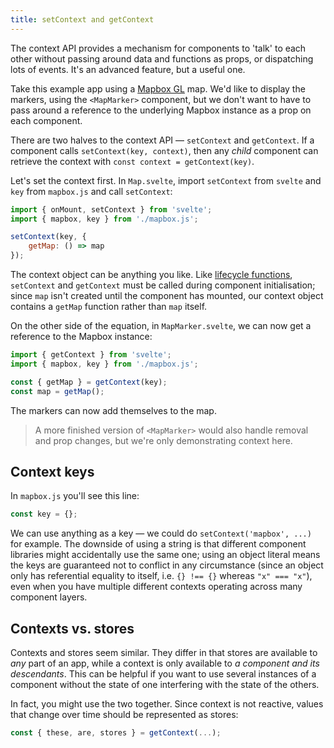 ```yaml
---
title: setContext and getContext
---
```


The context API provides a mechanism for components to 'talk' to each other without passing around data and functions as props, or dispatching lots of events. It's an advanced feature, but a useful one.

Take this example app using a [Mapbox GL](https://docs.mapbox.com/mapbox-gl-js/overview/) map. We'd like to display the markers, using the `<MapMarker>` component, but we don't want to have to pass around a reference to the underlying Mapbox instance as a prop on each component.

There are two halves to the context API — `setContext` and `getContext`. If a component calls `setContext(key, context)`, then any *child* component can retrieve the context with `const context = getContext(key)`.

Let's set the context first. In `Map.svelte`, import `setContext` from `svelte` and `key` from `mapbox.js` and call `setContext`:

```js
import { onMount, setContext } from 'svelte';
import { mapbox, key } from './mapbox.js';

setContext(key, {
	getMap: () => map
});
```

The context object can be anything you like. Like [lifecycle functions](tutorial/onmount), `setContext` and `getContext` must be called during component initialisation; since `map` isn't created until the component has mounted, our context object contains a `getMap` function rather than `map` itself.

On the other side of the equation, in `MapMarker.svelte`, we can now get a reference to the Mapbox instance:

```js
import { getContext } from 'svelte';
import { mapbox, key } from './mapbox.js';

const { getMap } = getContext(key);
const map = getMap();
```

The markers can now add themselves to the map.

> A more finished version of `<MapMarker>` would also handle removal and prop changes, but we're only demonstrating context here.

## Context keys

In `mapbox.js` you'll see this line:

```js
const key = {};
```

We can use anything as a key — we could do `setContext('mapbox', ...)` for example. The downside of using a string is that different component libraries might accidentally use the same one; using an object literal means the keys are guaranteed not to conflict in any circumstance (since an object only has referential equality to itself, i.e. `{} !== {}` whereas `"x" === "x"`), even when you have multiple different contexts operating across many component layers.

## Contexts vs. stores

Contexts and stores seem similar. They differ in that stores are available to *any* part of an app, while a context is only available to *a component and its descendants*. This can be helpful if you want to use several instances of a component without the state of one interfering with the state of the others.

In fact, you might use the two together. Since context is not reactive, values that change over time should be represented as stores:

```js
const { these, are, stores } = getContext(...);
```
